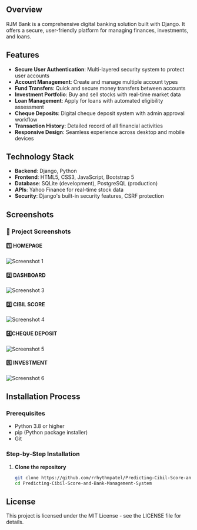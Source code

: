 ## Overview

RJM Bank is a comprehensive digital banking solution built with Django. It offers a secure, user-friendly platform for managing finances, investments, and loans.

## Features

- **Secure User Authentication**: Multi-layered security system to protect user accounts
- **Account Management**: Create and manage multiple account types
- **Fund Transfers**: Quick and secure money transfers between accounts
- **Investment Portfolio**: Buy and sell stocks with real-time market data
- **Loan Management**: Apply for loans with automated eligibility assessment
- **Cheque Deposits**: Digital cheque deposit system with admin approval workflow
- **Transaction History**: Detailed record of all financial activities
- **Responsive Design**: Seamless experience across desktop and mobile devices

## Technology Stack

- **Backend**: Django, Python
- **Frontend**: HTML5, CSS3, JavaScript, Bootstrap 5
- **Database**: SQLite (development), PostgreSQL (production)
- **APIs**: Yahoo Finance for real-time stock data
- **Security**: Django's built-in security features, CSRF protection

## Screenshots

### 📸 Project Screenshots

#### 1️⃣ HOMEPAGE
![Screenshot 1](https://raw.githubusercontent.com/rrhythmpatel/Predicting-Cibil-Score-and-Bank-Management-System/master/Screenshot_8-4-2025_93148_localhost.jpeg)

#### 2️⃣ DASHBOARD
![Screenshot 3](https://raw.githubusercontent.com/rrhythmpatel/Predicting-Cibil-Score-and-Bank-Management-System/master/Screenshot_8-4-2025_93249_localhost.jpeg)

#### 3️⃣ CIBIL SCORE
![Screenshot 4](https://raw.githubusercontent.com/rrhythmpatel/Predicting-Cibil-Score-and-Bank-Management-System/master/Screenshot_8-4-2025_93314_localhost.jpeg)

#### 4️⃣CHEQUE DEPOSIT
![Screenshot 5](https://raw.githubusercontent.com/rrhythmpatel/Predicting-Cibil-Score-and-Bank-Management-System/master/Screenshot_8-4-2025_93530_localhost.jpeg)

#### 5️⃣ INVESTMENT
![Screenshot 6](https://raw.githubusercontent.com/rrhythmpatel/Predicting-Cibil-Score-and-Bank-Management-System/master/Screenshot_8-4-2025_93555_localhost.jpeg)


## Installation Process

### Prerequisites
- Python 3.8 or higher
- pip (Python package installer)
- Git

### Step-by-Step Installation

1. **Clone the repository**
   ```bash
   git clone https://github.com/rrhythmpatel/Predicting-Cibil-Score-and-Bank-Management-System.git
   cd Predicting-Cibil-Score-and-Bank-Management-System


## License
This project is licensed under the MIT License - see the LICENSE file for details.

